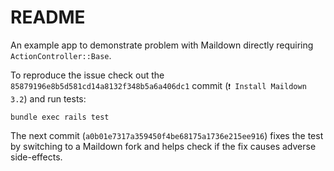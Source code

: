 # README

An example app to demonstrate problem with Maildown directly requiring `ActionController::Base`.

To reproduce the issue check out the `85879196e8b5d581cd14a8132f348b5a6a406dc1` commit (`❗️ Install Maildown 3.2`) and run tests:

```
bundle exec rails test
```

The next commit (`a0b01e7317a359450f4be68175a1736e215ee916`) fixes the test by switching to a Maildown fork and helps check if the fix causes adverse side-effects.
